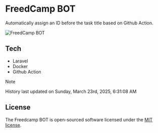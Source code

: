 # FreedCamp BOT

Automatically assign an ID before the task title based on Github Action.

![FreedCamp BOT](https://repository-images.githubusercontent.com/737932867/7d34798b-2680-471c-b089-a78a718d3d6a)

## Tech

- Laravel
- Docker
- Github Action

> [!NOTE]  
> History last updated on Sunday, March 23rd, 2025, 6:31:08 AM

## License

The Freedcamp BOT is open-sourced software licensed under the [MIT license](https://opensource.org/licenses/MIT).
